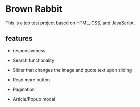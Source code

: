 # Brown Rabbit

This is a job test project based on HTML, CSS, and JavaScript. 

## features 

- responsiveness

- Search functionality

- Slider that changes the image and quote text upon sliding

- Read more button

- Pagination

- Article/Popup modal